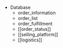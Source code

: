 - Database
	- order_information
	- order_list
	- order_fulfillment
	- [[order_status]]
	- [[selling_platform]]
	- [[logistics]]